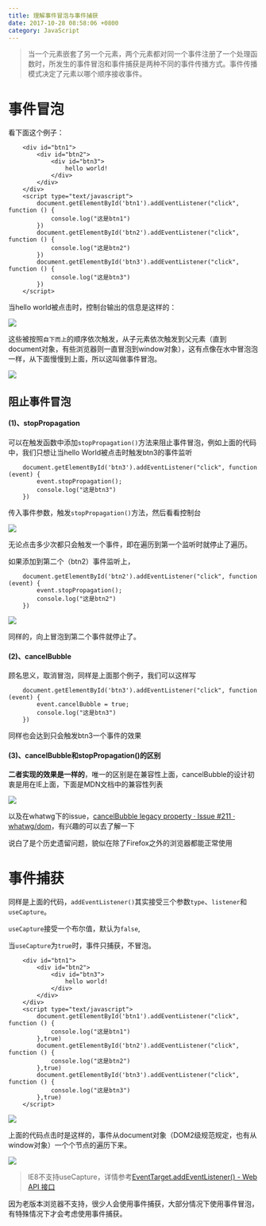 ```yaml
---
title: 理解事件冒泡与事件捕获
date: 2017-10-28 08:58:06 +0800
category: JavaScript
---
```




> 当一个元素嵌套了另一个元素，两个元素都对同一个事件注册了一个处理函数时，所发生的事件冒泡和事件捕获是两种不同的事件传播方式。事件传播模式决定了元素以哪个顺序接收事件。


# 事件冒泡

看下面这个例子：

```
    <div id="btn1">
        <div id="btn2">
            <div id="btn3">
                hello world!
            </div>
        </div>
    </div>
    <script type="text/javascript">
        document.getElementById('btn1').addEventListener("click", function () {
            console.log("这是btn1")
        })
        document.getElementById('btn2').addEventListener("click", function () {
            console.log("这是btn2")
        })
        document.getElementById('btn3').addEventListener("click", function () {
            console.log("这是btn3")
        })
    </script>
```

当hello world被点击时，控制台输出的信息是这样的：

![](/pics/2017/10/2801.png)

这些被按照`自下而上`的顺序依次触发，从子元素依次触发到父元素（直到document对象，有些浏览器则一直冒泡到window对象），这有点像在水中冒泡泡一样，从下面慢慢到上面，所以这叫做事件冒泡。

![](/pics/2017/10/2807.png)


## 阻止事件冒泡

#### (1)、stopPropagation

可以在触发函数中添加`stopPropagation()`方法来阻止事件冒泡，例如上面的代码中，我们只想让当hello World被点击时触发btn3的事件监听

```
    document.getElementById('btn3').addEventListener("click", function (event) {
        event.stopPropagation();
        console.log("这是btn3")
    })
```

传入事件参数，触发`stopPropagation()`方法，然后看看控制台


![](/pics/2017/10/2802.png)

无论点击多少次都只会触发一个事件，即在遍历到第一个监听时就停止了遍历。

如果添加到第二个（btn2）事件监听上，


```
    document.getElementById('btn2').addEventListener("click", function (event) {
        event.stopPropagation();
        console.log("这是btn2")
    })
```


![](/pics/2017/10/2803.png)

同样的，向上冒泡到第二个事件就停止了。

#### (2)、cancelBubble

顾名思义，取消冒泡，同样是上面那个例子，我们可以这样写

```
    document.getElementById('btn3').addEventListener("click", function (event) {
        event.cancelBubble = true;
        console.log("这是btn3")
    })
```

同样也会达到只会触发btn3一个事件的效果

#### (3)、cancelBubble和stopPropagation()的区别

**二者实现的效果是一样的**，唯一的区别是在兼容性上面，cancelBubble的设计初衷是用在IE上面，下面是MDN文档中的兼容性列表


![](/pics/2017/10/2804.png)


以及在whatwg下的issue，[cancelBubble legacy property · Issue #211 · whatwg/dom](https://github.com/whatwg/dom/issues/211)，有兴趣的可以去了解一下

说白了是个历史遗留问题，貌似在除了Firefox之外的浏览器都能正常使用


# 事件捕获

同样是上面的代码，`addEventListener()`其实接受三个参数`type`、`listener`和`useCapture`。

`useCapture`接受一个布尔值，默认为`false`,


当`useCapture`为`true`时，事件只捕获，不冒泡。

```
    <div id="btn1">
        <div id="btn2">
            <div id="btn3">
                hello world!
            </div>
        </div>
    </div>
    <script type="text/javascript">
        document.getElementById('btn1').addEventListener("click", function () {
            console.log("这是btn1")
        },true)
        document.getElementById('btn2').addEventListener("click", function () {
            console.log("这是btn2")
        },true)
        document.getElementById('btn3').addEventListener("click", function () {
            console.log("这是btn3")
        },true)
    </script>
```


![](/pics/2017/10/2806.png)

上面的代码点击时是这样的，事件从document对象（DOM2级规范规定，也有从window对象）一个个节点的遍历下来。


![](/pics/2017/10/2805.png)

> IE8不支持useCapture，详情参考[EventTarget.addEventListener() - Web API 接口](https://developer.mozilla.org/zh-CN/docs/Web/API/EventTarget/addEventListener)

因为老版本浏览器不支持，很少人会使用事件捕获，大部分情况下使用事件冒泡，有特殊情况下才会考虑使用事件捕获。